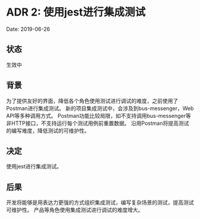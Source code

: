 # ADR 2: 使用jest进行集成测试

Date: 2019-06-26

## 状态

生效中

## 背景

为了提供友好的界面，降低各个角色使用测试进行调试的难度，之前使用了Postman进行集成测试。
新的项目集成测试中，会涉及到bus-messenger，Web API等多种调用方式。
Postman功能比较局限，如不支持调用bus-messenger等非HTTP接口，不支持运行每个测试用例前重置数据。
沿用Postman将提高测试的编写难度，降低测试的可维护性。

## 决定

使用jest进行集成测试。

## 后果

开发将能够是用表达力更强的方式组织集成测试，编写复杂场景的测试，提高测试可维护性。
产品等角色使用集成测试进行调试的难度增大。
